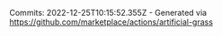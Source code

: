 Commits: 2022-12-25T10:15:52.355Z - Generated via https://github.com/marketplace/actions/artificial-grass
<br>
